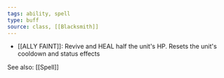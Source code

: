 ```yaml
---
tags: ability, spell
type: buff
source: class, [[Blacksmith]]
---
```


* [[ALLY FAINT]]: Revive and HEAL half the unit's HP. Resets the unit's cooldown and status effects



See also: [[Spell]]
